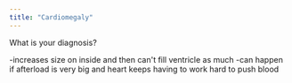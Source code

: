 ```yaml
---
title: "Cardiomegaly"
---
```

What is your diagnosis?

-increases size on inside and then can't fill ventricle as much
-can happen if afterload is very big and heart keeps having to work hard to push blood


